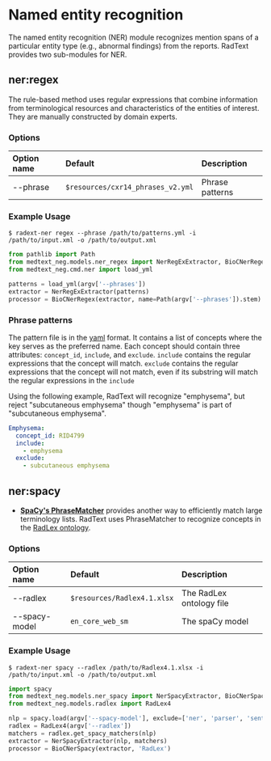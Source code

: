 # Named entity recognition

The named entity recognition (NER) module recognizes mention spans of a
particular entity type (e.g., abnormal findings) from the reports.
RadText provides two sub-modules for NER.

## ner:regex

The rule-based method uses regular expressions that combine information from
terminological resources and characteristics of the entities of interest.
They are manually constructed by domain experts.

### Options

| Option name | Default                           | Description     |
|:------------|:----------------------------------|:----------------|
| --phrase    | `$resources/cxr14_phrases_v2.yml` | Phrase patterns |


### Example Usage

```shell
$ radext-ner regex --phrase /path/to/patterns.yml -i /path/to/input.xml -o /path/to/output.xml
```

```python
from pathlib import Path
from medtext_neg.models.ner_regex import NerRegExExtractor, BioCNerRegex
from medtext_neg.cmd.ner import load_yml

patterns = load_yml(argv['--phrases'])
extractor = NerRegExExtractor(patterns)
processor = BioCNerRegex(extractor, name=Path(argv['--phrases']).stem)
```

### Phrase patterns

The pattern file is in the [yaml](https://yaml.org/) format. It contains a list of concepts where the key serves as the
preferred name. Each concept should contain three attributes: `concept_id`, `include`, and
`exclude`. 
`include` contains the regular expressions that the concept will match.
`exclude` contains the regular expressions that the concept will not match, even if its substring will match the regular
expressions in the `include`

Using the following example, RadText will recognize "emphysema", but reject "subcutaneous emphysema" though "emphysema"
is part of "subcutaneous emphysema".

```yaml
Emphysema:
  concept_id: RID4799
  include:
    - emphysema
  exclude:
    - subcutaneous emphysema
```

## ner:spacy

* [**SpaCy's PhraseMatcher**](https://spacy.io/api/phrasematcher) provides another
way to efficiently match large terminology lists. RadText uses PhraseMatcher to
recognize concepts in the [RadLex ontology](http://radlex.org/).

### Options

| Option name   | Default                            | Description              |
|:--------------|:-----------------------------------|:-------------------------|
| --radlex      | `$resources/Radlex4.1.xlsx`        | The RadLex ontology file |
| --spacy-model | `en_core_web_sm`                   | The spaCy model          |


### Example Usage

```shell
$ radext-ner spacy --radlex /path/to/Radlex4.1.xlsx -i /path/to/input.xml -o /path/to/output.xml
```

```python
import spacy
from medtext_neg.models.ner_spacy import NerSpacyExtractor, BioCNerSpacy
from medtext_neg.models.radlex import RadLex4

nlp = spacy.load(argv['--spacy-model'], exclude=['ner', 'parser', 'senter'])
radlex = RadLex4(argv['--radlex'])
matchers = radlex.get_spacy_matchers(nlp)
extractor = NerSpacyExtractor(nlp, matchers)
processor = BioCNerSpacy(extractor, 'RadLex')
```
